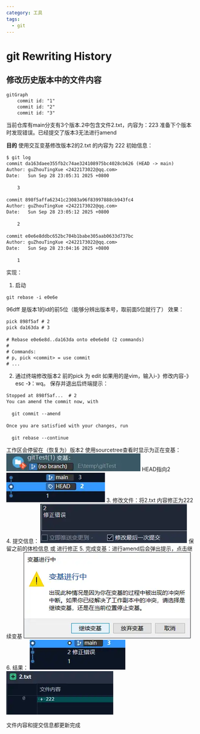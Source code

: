 ```yaml
---
category: 工具
tags:
  - git
---
```

# git Rewriting History


## 修改历史版本中的文件内容
``` mermaid
gitGraph
	commit id: "1"
	commit id: "2"
	commit id: "3"
```
当前仓库有main分支有3个版本.2中包含文件2.txt，内容为：223
准备下个版本时发现错误。已经提交了版本3无法进行amend

**目的**
使用交互变基修改版本2的2.txt 的内容为 222
初始信息：
``` 
$ git log
commit da163daee355fb2c74ae324108975bc4028cb626 (HEAD -> main)
Author: guZhouTingXue <2422173022@qq.com>
Date:   Sun Sep 28 23:05:31 2025 +0800

    3

commit 898f5affa62341c23083a96f83997888cb943fc4
Author: guZhouTingXue <2422173022@qq.com>
Date:   Sun Sep 28 23:05:12 2025 +0800

    2

commit e0e6e8ddbc652bc704b1babe305aab0633d737bc
Author: guZhouTingXue <2422173022@qq.com>
Date:   Sun Sep 28 23:04:16 2025 +0800

    1
```

实现：
1. 启动
``` git
git rebase -i e0e6e
```

96dff 是版本1的id的前5位（能够分辨出版本号，取前面5位就行了）
效果：
``` 
pick 898f5af # 2
pick da163da # 3

# Rebase e0e6e8d..da163da onto e0e6e8d (2 commands)
#
# Commands:
# p, pick <commit> = use commit
# ...
```
2. 通过终端修改版本2 前的pick 为 edit
如果用的是vim，输入i-》修改内容-》esc -》：wq。
保存并退出后终端提示：
``` 
Stopped at 898f5af...  # 2
You can amend the commit now, with

  git commit --amend

Once you are satisfied with your changes, run

  git rebase --continue
```
工作区会停留在（恢复为）版本2
使用sourcetree查看时显示为正在变基：
![](./attachments/git%20Rewriting%20History.webp)
HEAD指向2
![](./attachments/git%20Rewriting%20History-1.webp)
3. 修改文件：将2.txt 内容修正为222
4. 提交信息：
![](./attachments/git%20Rewriting%20History-2.webp)
	保留之前的体检信息 或 进行修正
5. 完成变基：进行amend后会弹出提示，点击继续变基
![](./attachments/git%20Rewriting%20History-3.webp)
6. 结果：
![](./attachments/git%20Rewriting%20History-4.webp)
![](./attachments/git%20Rewriting%20History-5.webp)

文件内容和提交信息都更新完成

